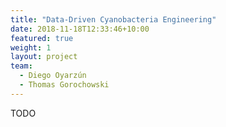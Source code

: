 ```yaml
---
title: "Data-Driven Cyanobacteria Engineering"
date: 2018-11-18T12:33:46+10:00
featured: true
weight: 1
layout: project
team:
  - Diego Oyarzún
  - Thomas Gorochowski
---
```


TODO
